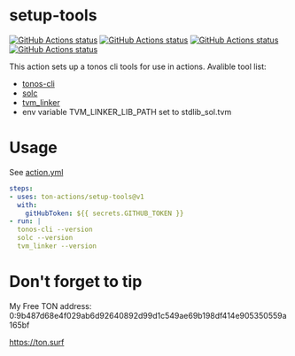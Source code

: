 # setup-tools

<p align="left">
  <a href="https://github.com/ton-actions/setup-tools"><img alt="GitHub Actions status" src="https://github.com/ton-actions/setup-tools/workflows/Main%20workflow/badge.svg"></a>
  <a href="https://github.com/ton-actions/build-tonos-cli"><img alt="GitHub Actions status" src="https://github.com/ton-actions/build-tonos-cli/workflows/Build%20and%20release%20tonos-cli/badge.svg"></a>
  <a href="https://github.com/ton-actions/build-solc"><img alt="GitHub Actions status" src="https://github.com/ton-actions/build-solc/workflows/Build%20and%20release%20solidity%20compiler/badge.svg"></a>
  <a href="https://github.com/ton-actions/build-tvm-linker"><img alt="GitHub Actions status" src="https://github.com/ton-actions/build-tvm-linker/workflows/Build%20and%20release%20TVM-Linker/badge.svg"></a>
</p>

This action sets up a tonos cli tools for use in actions.
Avalible tool list:

- [tonos-cli](https://github.com/tonlabs/tonos-cli) 
- [solc](https://github.com/tonlabs/TON-Solidity-Compiler) 
- [tvm_linker](https://github.com/tonlabs/TVM-linker) 
- env variable TVM_LINKER_LIB_PATH set to stdlib_sol.tvm

# Usage

See [action.yml](action.yml)

```yaml
steps:
- uses: ton-actions/setup-tools@v1
  with:
    gitHubToken: ${{ secrets.GITHUB_TOKEN }}
- run: |
  tonos-cli --version
  solc --version
  tvm_linker --version
```

# Don't forget to tip

My Free TON address: 
0:9b487d68e4f029ab6d92640892d99d1c549ae69b198df414e905350559a165bf

https://ton.surf

